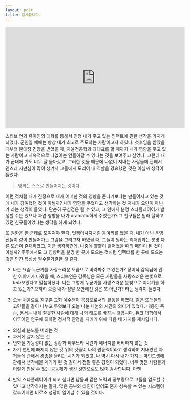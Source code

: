 ```yaml
---
layout: post
title: 감사합니다.
---
```


<iframe width="560" height="315" src="https://www.youtube.com/embed/gcx7hHfRHko" frameborder="0" allow="accelerometer; autoplay; clipboard-write; encrypted-media; gyroscope; picture-in-picture" allowfullscreen></iframe>

스티브 연과 유아인의 대화를 통해서 진정 내가 주고 있는 임팩트에 관한 생각을 가지게 되었다.
 군인일 때에는 항상 내가 최고로 주도하는 사람이고자 하였다. 첫후임을 받았을 때부터 분대장 견장을 받았을 때, 자율전공학과 과대표를 할 때까지 내가 영향을 주고 있는 사람이고 지속적으로 나없이는 안돌아갈 수 있다는 것을 보여주고 싶었다. 그런데 내가 군대에 가도 너무 잘 돌아갔고, 그러한 것들 때문에 나없이 지내는 사람들에 관해서 괜스레 자만심이 많이 생겨서 그들에게 도리어 내 역할을 강요했던 것은 아닐까 생각이 들었다.
  
  >영화는 스스로 만들어지는 것이다.

  이런 것처럼 내가 진정으로 내가 어떠한 것의 영향을 준다기보다는 만들어지고 있는 것에 내가 참여했던 것이 아닐까? 내가 영향을 주었다고 생각하는 것 자체가 오만이 아닌가 라는 생각이 들었다. 단순히 구심점은 될 수 있고, 그 안에서 분명 스타플레이어가 발생할 수는 있으나 과연 영향을 내가 dramatic하게 주었는가? 그 친구들은 원래 잘하고 있던 친구들이었다는 생각을 하게 되었다.
  
  또 권한은 한 군데로 모여져야 한다. 멋쟁이사자처럼 동아리를 했을 때, 내가 아닌 운영진들이 같이 만들어가는 그림을 그리고자 하였을 때, 그들이 원하는 리더쉽과는 분명 다른 모습이 존재하였고, 지금 생각하건데, 나중에 뿔뿔이 흩어졌을 때의 패인이 된 것이 아닐까? 주주에서도 그 영향력을 분명 한 곳에 모으는 것처럼 임팩터를 한 곳에 모으는 것은 인간 특성상 필수불가결한 것 같다.

  2. 나는 요즘 누군가를 사랑스러운 모습으로 바라봐주고 있는가? 장이삭 감독님에 관한 이야기가 나왔을 때, 스티브연은 감독님은 모든 사람들을 사랑스러운 눈빛으로 바라보았다고 말씀하셨다. 나는 그렇게 누군가를 사랑스러운 눈빛으로 이야기를 하고 있는가? 오히려 요즘 내가 정말 오만해진 것은 또 아닌가? 라는 생각이 들었다.

  3. 오늘 처음으로 지구촌 교회 예수쟁이 목장으로서의 활동을 하였다. 같은 또래들의 고민들을 같이 나누고 무엇보다 오늘 나눈 나눔의 시간의 의미가 있었다. 내용인 즉슨,
  용서는 내게 잘못한 사람에 대해 나의 태도를 바꾸는 것입니다. 듀크 대학에서 이루어진 연구에 의하면 정서적 안정을 지키기 위해 다음 네 가지를 제시합니다.
  - 의심과 분노를 버리는 것
  - 과거에 살지 않는 것
  -  변화될 가능성이 없는 상황과 싸우느라 시간과 에너지를 허비하지 않는 것
  - 자기 연민에 빠지지 않는 것
위의 것들이 나의 원동력이라고 생각하며 지내왔던 과거들에 관해서 경종을 울리는 시기가 되었고, 나 역시 다시 내가 가지는 마인드셋에 관해서 생각해볼 계기가 된 것 같아서 정말 좋은 경험이 되었다. 너무 멋진 사람들과 이렇게 만날 수 있는 공동체가 생긴 것만으로도 많이 감사합니다. 아멘

4. 만약 스타플레이어가 되고 싶다면 남들과 같은 노력과 공부량으로 그들을 압도할 수 있다고 생각하지는 말자. 많은 공부와 타인이 없어도 혼자 성숙할 수 있는 시스템이 갖추어지면 비로소 성장이 일어날 수 있을 것이다.